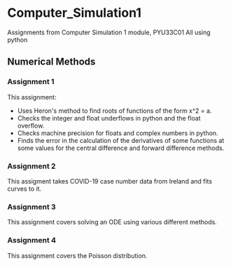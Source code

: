 # Computer_Simulation1
Assignments from Computer Simulation 1 module, PYU33C01
All using python

## Numerical Methods
### Assignment 1
This assignment:
- Uses Heron's method to find roots of functions of the form x^2 = a.
- Checks the integer and float underflows in python and the float overflow.
- Checks machine precision for floats and complex numbers in python.
- Finds the error in the calculation of the derivatives of some functions at some values for the central difference and forward difference methods.

### Assignment 2
This assigment takes COVID-19 case number data from Ireland and fits curves to it.

### Assignment 3
This assignment covers solving an ODE using various different methods.

### Assignment 4
This assignment covers the Poisson distribution.
